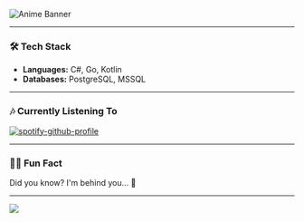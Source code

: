 

![Anime Banner](https://i.pinimg.com/736x/08/d6/78/08d67875272ab02254c9930e04d51888.jpg)


---

### 🛠️ **Tech Stack**

- **Languages:** C#, Go, Kotlin
- **Databases:** PostgreSQL, MSSQL


---

### 🎶 **Currently Listening To**

[![spotify-github-profile](https://spotify-github-profile.kittinanx.com/api/view?uid=t80vzc83lm8tvkn56npzkc8tj&cover_image=true&theme=novatorem&show_offline=false&background_color=121212&interchange=false&bar_color=53b14f&bar_color_cover=true)](https://spotify-github-profile.kittinanx.com/api/view?uid=t80vzc83lm8tvkn56npzkc8tj&redirect=true)

---

### 🐱‍💻 **Fun Fact**

Did you know? I'm behind you... 👀

---


<img src="https://count.getloli.com/get/@Revolyshn?theme=rule34"/>

